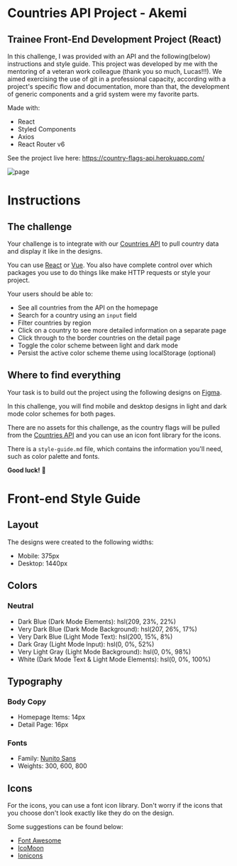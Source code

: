 # Countries API Project - Akemi

## Trainee Front-End Development Project (React)

In this challenge, I was provided with an API and the following(below) instructions and style guide. This project was developed by me with the mentoring of a veteran work colleague (thank you so much, Lucas!!!). We aimed exercising the use of git in a professional capacity, according with a project's specific flow and documentation, more than that, the development of generic components and a grid system were my favorite parts.

Made with:
- React
- Styled Components
- Axios
- React Router v6

See the project live here: https://country-flags-api.herokuapp.com/

![page](https://user-images.githubusercontent.com/57812265/151462354-1247dd0b-d9c0-472c-a487-d90a1644512c.JPG)


# Instructions
## The challenge

Your challenge is to integrate with our [Countries API](https://wtt-countries.herokuapp.com/) to pull country data and display it like in the designs.

You can use [React](https://reactjs.org) or [Vue](https://vuejs.org). You also have complete control over which packages you use to do things like make HTTP requests or style your project.

Your users should be able to:

- See all countries from the API on the homepage
- Search for a country using an `input` field
- Filter countries by region
- Click on a country to see more detailed information on a separate page
- Click through to the border countries on the detail page
- Toggle the color scheme between light and dark mode 
- Persist the active color scheme theme using localStorage (optional)

## Where to find everything

Your task is to build out the project using the following designs on [Figma](https://www.figma.com/file/apS9eYkXKdv8br0G4r0rUt/Front-End-Test-01-(Copy)?node-id=0%3A1).


In this challenge, you will find mobile and desktop designs in light and dark mode color schemes for both pages.

There are no assets for this challenge, as the country flags will be pulled from the [Countries API](https://wtt-countries.herokuapp.com/) and you can use an icon font library for the icons.

There is a `style-guide.md` file, which contains the information you'll need, such as color palette and fonts.

**Good luck!** 🚀

# Front-end Style Guide

## Layout

The designs were created to the following widths:

- Mobile: 375px
- Desktop: 1440px

## Colors

### Neutral

- Dark Blue (Dark Mode Elements): hsl(209, 23%, 22%)
- Very Dark Blue (Dark Mode Background): hsl(207, 26%, 17%)
- Very Dark Blue (Light Mode Text): hsl(200, 15%, 8%)
- Dark Gray (Light Mode Input): hsl(0, 0%, 52%)
- Very Light Gray (Light Mode Background): hsl(0, 0%, 98%)
- White (Dark Mode Text & Light Mode Elements): hsl(0, 0%, 100%)

## Typography

### Body Copy

- Homepage Items: 14px
- Detail Page: 16px 

### Fonts

- Family: [Nunito Sans](https://fonts.google.com/specimen/Nunito+Sans)
- Weights: 300, 600, 800

## Icons

For the icons, you can use a font icon library. Don't worry if the icons that you choose don't look exactly like they do on the design.

Some suggestions can be found below:

- [Font Awesome](https://fontawesome.com)
- [IcoMoon](https://icomoon.io)
- [Ionicons](https://ionicons.com)

